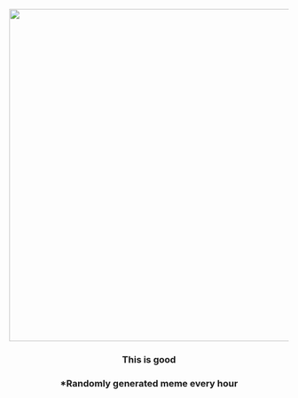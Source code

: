 <p align="center">
        <img src="https://i.redd.it/0jzhf8kzmus81.jpg" width="600" height="600">
        </p>
        <h3 align="center">This is good</h3>
        <h3 align="center">*Randomly generated meme every hour</h3>
    